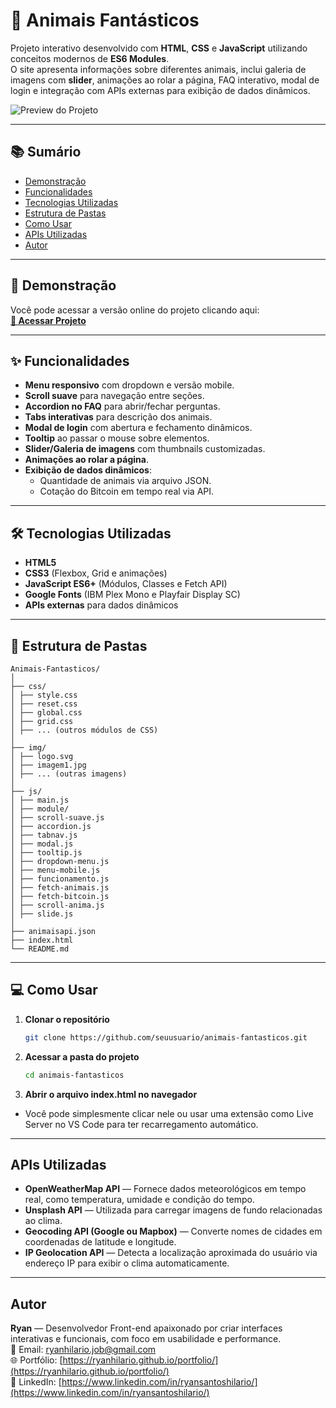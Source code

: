 # 🐾 Animais Fantásticos

Projeto interativo desenvolvido com **HTML**, **CSS** e **JavaScript** utilizando conceitos modernos de **ES6 Modules**.  
O site apresenta informações sobre diferentes animais, inclui galeria de imagens com **slider**, animações ao rolar a página, FAQ interativo, modal de login e integração com APIs externas para exibição de dados dinâmicos.

![Preview do Projeto](https://github.com/user-attachments/assets/d9dbeea3-39f2-467d-a6ac-a45db34124c9)

---

## 📚 Sumário

- [Demonstração](#-demonstração)
- [Funcionalidades](#-funcionalidades)
- [Tecnologias Utilizadas](#-tecnologias-utilizadas)
- [Estrutura de Pastas](#-estrutura-de-pastas)
- [Como Usar](#-como-usar)
- [APIs Utilizadas](#-apis-utilizadas)
- [Autor](#-autor)

---

## 🚀 Demonstração

Você pode acessar a versão online do projeto clicando aqui:  
[**🔗 Acessar Projeto**](https://ryanhilario.github.io/animais-fantasticos/)

---

## ✨ Funcionalidades

- **Menu responsivo** com dropdown e versão mobile.
- **Scroll suave** para navegação entre seções.
- **Accordion no FAQ** para abrir/fechar perguntas.
- **Tabs interativas** para descrição dos animais.
- **Modal de login** com abertura e fechamento dinâmicos.
- **Tooltip** ao passar o mouse sobre elementos.
- **Slider/Galeria de imagens** com thumbnails customizadas.
- **Animações ao rolar a página**.
- **Exibição de dados dinâmicos**:
  - Quantidade de animais via arquivo JSON.
  - Cotação do Bitcoin em tempo real via API.

---

## 🛠 Tecnologias Utilizadas

- **HTML5**  
- **CSS3** (Flexbox, Grid e animações)  
- **JavaScript ES6+** (Módulos, Classes e Fetch API)  
- **Google Fonts** (IBM Plex Mono e Playfair Display SC)  
- **APIs externas** para dados dinâmicos  

---

## 📂 Estrutura de Pastas
    Animais-Fantasticos/
    │
    ├── css/
    │ ├── style.css
    │ ├── reset.css
    │ ├── global.css
    │ ├── grid.css
    │ ├── ... (outros módulos de CSS)
    │
    ├── img/
    │ ├── logo.svg
    │ ├── imagem1.jpg
    │ ├── ... (outras imagens)
    │
    ├── js/
    │ ├── main.js
    │ ├── module/
    │ ├── scroll-suave.js
    │ ├── accordion.js
    │ ├── tabnav.js
    │ ├── modal.js
    │ ├── tooltip.js
    │ ├── dropdown-menu.js
    │ ├── menu-mobile.js
    │ ├── funcionamento.js
    │ ├── fetch-animais.js
    │ ├── fetch-bitcoin.js
    │ ├── scroll-anima.js
    │ ├── slide.js
    │
    ├── animaisapi.json
    ├── index.html
    └── README.md

---

## 💻 Como Usar

1. **Clonar o repositório**
   ```bash
   git clone https://github.com/seuusuario/animais-fantasticos.git

2. **Acessar a pasta do projeto**
   ```bash
   cd animais-fantasticos
   ```

3. **Abrir o arquivo index.html no navegador**
- Você pode simplesmente clicar nele ou usar uma extensão como Live Server no VS Code para ter recarregamento automático.

---

## APIs Utilizadas

- **OpenWeatherMap API** — Fornece dados meteorológicos em tempo real, como temperatura, umidade e condição do tempo.
- **Unsplash API** — Utilizada para carregar imagens de fundo relacionadas ao clima.
- **Geocoding API (Google ou Mapbox)** — Converte nomes de cidades em coordenadas de latitude e longitude.
- **IP Geolocation API** — Detecta a localização aproximada do usuário via endereço IP para exibir o clima automaticamente.

---

## Autor

**Ryan** — Desenvolvedor Front-end apaixonado por criar interfaces interativas e funcionais, com foco em usabilidade e performance.  
📧 Email: [ryanhilario.job@gmail.com](ryanhilario.job@gmail.com)  
🌐 Portfólio: [https://ryanhilario.github.io/portfolio/](https://ryanhilario.github.io/portfolio/)  
💼 LinkedIn: [https://www.linkedin.com/in/ryansantoshilario/](https://www.linkedin.com/in/ryansantoshilario/)
